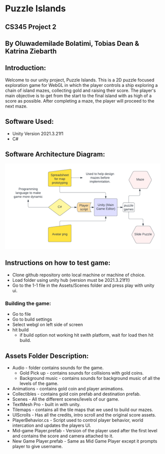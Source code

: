 # Puzzle Islands
## CS345 Project 2
## By Oluwademilade Bolatimi, Tobias Dean & Katrina Ziebarth

## Introduction:

Welcome to our unity project, Puzzle Islands. This is a 2D puzzle focused exploration game for WebGL in which the player controls a ship exploring a chain of island mazes, collecting gold and raising their score. The player's main objective is to get from the start to the final island with as high of a score as possible. After completing a maze, the player will proceed to the next maze.

## Software Used:

- Unity Version 2021.3.21f1
- C#

## Software Architecture Diagram:

![alt text](Puzzle_islands_SAD.png)

## Instructions on how to test game:

- Clone github repository onto local machine or machine of choice.
- Load folder using unity hub (version must be 2021.3.21f1!)
- Go to the 1-1 file in the Assets/Scenes folder and press play with unity ui.

### Building the game:

- Go to file
- Go to build settings
- Select webgl on left side of screen
- hit build 
    - if build option not working hit swith platform, wait for load then hit build.


## Assets Folder Description:

- Audio - folder contains sounds for the game.
    - Gold Pick up - contains sounds for collisions with gold coins.
    - Background music - contains sounds for background music of all the levels of the game.
- Animations - contains gold coin and player animations.
- Collectibles - contains gold coin prefab and destination prefab.
- Scenes - All the different scenes/levels of our game.
- TextMesh Pro - built in with unity.
- Tilemaps - contains all the tile maps that we used to build our mazes.
- UIScrolls - Has all the credits, intro scroll and the original score assets.
- PlayerBehavior.cs - Script used to control player behavior, world intercation and updates the players UI.
- Mid-game Player.prefab - Version of the player used after the first level and contains the score and camera attached to it.
- New Game Player.prefab - Same as Mid Game Player except it prompts player to give username.







